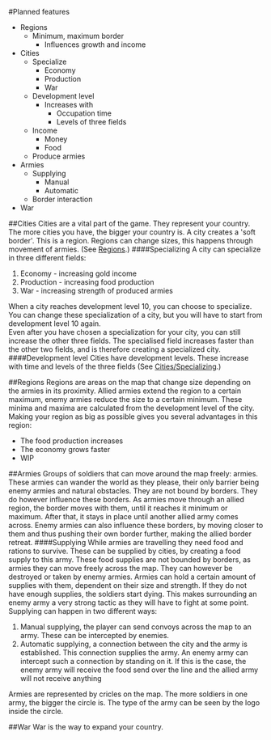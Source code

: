 #Planned features

  - Regions
    - Minimum, maximum border
      - Influences growth and income
  - Cities
    - Specialize
      - Economy
      - Production
      - War
    - Development level
      - Increases with
        - Occupation time
        - Levels of three fields
    - Income
      - Money
      - Food
    - Produce armies
  - Armies
    - Supplying
      - Manual
      - Automatic
    - Border interaction
  - War
  
##Cities
Cities are a vital part of the game. They represent your country. The more cities you have, the bigger your country is. A city creates a 'soft border'. This is a region. Regions can change sizes, this happens through movement of armies. (See [Regions](#regions).)
####Specializing
A city can specialize in three different fields:  
1. Economy - increasing gold income  
2. Production - increasing food production  
3. War - increasing strength of produced armies  

When a city reaches development level 10, you can choose to specialize. You can change these specialization of a city, but you will have to start from development level 10 again.  
Even after you have chosen a specialization for your city, you can still increase the other three fields. The specialised field increases faster than the other two fields, and is therefore creating a specialized city.
####Development level
Cities have development levels. These increase with time and levels of the three fields (See [Cities/Specializing](#specializing).)

##Regions
Regions are areas on the map that change size depending on the armies in its proximity. Allied armies extend the region to a certain maximum, enemy armies reduce the size to a certain minimum. These minima and maxima are calculated from the development level of the city. 
Making your region as big as possible gives you several advantages in this region:  
- The food production increases
- The economy grows faster
- WIP

##Armies
Groups of soldiers that can move around the map freely: armies. These armies can wander the world as they please, their only barrier being enemy armies and natural obstacles. They are not bound by borders. They do however influence these borders. As armies move through an allied region, the border moves with them, until it reaches it minimum or maximum. After that, it stays in place until another allied army comes across. Enemy armies can also influence these borders, by moving closer to them and thus pushing their own border further, making the allied border retreat. 
####Supplying
While armies are travelling they need food and rations to survive. These can be supplied by cities, by creating a food supply to this army. These food supplies are not bounded by borders, as armies they can move freely across the map. They can however be destroyed or taken by enemy armies. Armies can hold a certain amount of supplies with them, dependent on their size and strength. If they do not have enough supplies, the soldiers start dying. This makes surrounding an enemy army a very strong tactic as they will have to fight at some point. 
Supplying can happen in two different ways:
  1. Manual supplying, the player can send convoys across the map to an army. These can be intercepted by enemies.
  2. Automatic supplying, a connection between the city and the army is established. This connection supplies the army. An enemy army can intercept such a connection by standing on it. If this is the case, the enemy army will receive the food send over the line and the allied army will not receive anything

Armies are represented by cricles on the map. The more soldiers in one army, the bigger the circle is. The type of the army can be seen by the logo inside the circle.

##War
War is the way to expand your country. 
